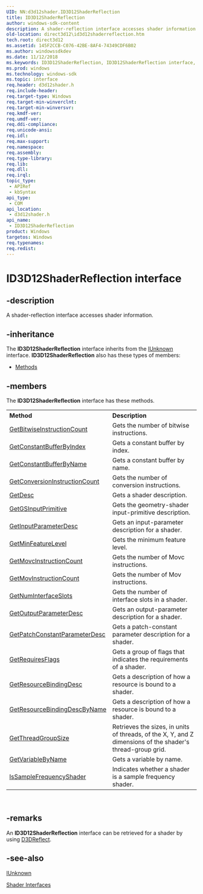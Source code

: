 ```yaml
---
UID: NN:d3d12shader.ID3D12ShaderReflection
title: ID3D12ShaderReflection
author: windows-sdk-content
description: A shader-reflection interface accesses shader information.
old-location: direct3d12\id3d12shaderreflection.htm
tech.root: direct3d12
ms.assetid: 145F2CCB-C076-42BE-8AF4-74349CDF6B02
ms.author: windowssdkdev
ms.date: 11/12/2018
ms.keywords: ID3D12ShaderReflection, ID3D12ShaderReflection interface, ID3D12ShaderReflection interface,described, d3d12shader/ID3D12ShaderReflection, direct3d12.id3d12shaderreflection
ms.prod: windows
ms.technology: windows-sdk
ms.topic: interface
req.header: d3d12shader.h
req.include-header: 
req.target-type: Windows
req.target-min-winverclnt: 
req.target-min-winversvr: 
req.kmdf-ver: 
req.umdf-ver: 
req.ddi-compliance: 
req.unicode-ansi: 
req.idl: 
req.max-support: 
req.namespace: 
req.assembly: 
req.type-library: 
req.lib: 
req.dll: 
req.irql: 
topic_type:
 - APIRef
 - kbSyntax
api_type:
 - COM
api_location:
 - d3d12shader.h
api_name:
 - ID3D12ShaderReflection
product: Windows
targetos: Windows
req.typenames: 
req.redist: 
---
```


# ID3D12ShaderReflection interface


## -description


A shader-reflection interface accesses shader information.
        


## -inheritance

The <b xmlns:loc="http://microsoft.com/wdcml/l10n">ID3D12ShaderReflection</b> interface inherits from the <a href="https://msdn.microsoft.com/33f1d79a-33fc-4ce5-a372-e08bda378332">IUnknown</a> interface. <b>ID3D12ShaderReflection</b> also has these types of members:
<ul>
<li><a href="https://docs.microsoft.com/">Methods</a></li>
</ul>

## -members

The <b>ID3D12ShaderReflection</b> interface has these methods.
<table class="members" id="memberListMethods">
<tr>
<th align="left" width="37%">Method</th>
<th align="left" width="63%">Description</th>
</tr>
<tr data="declared;">
<td align="left" width="37%">
<a href="https://msdn.microsoft.com/6862DC01-E75B-4913-882C-27C1CC659086">GetBitwiseInstructionCount</a>
</td>
<td align="left" width="63%">
Gets the number of bitwise instructions.
        

</td>
</tr>
<tr data="declared;">
<td align="left" width="37%">
<a href="https://msdn.microsoft.com/84E3240C-D21F-4F71-9AC2-C89570571A72">GetConstantBufferByIndex</a>
</td>
<td align="left" width="63%">
Gets a constant buffer by index.
        

</td>
</tr>
<tr data="declared;">
<td align="left" width="37%">
<a href="https://msdn.microsoft.com/C8BE8C17-2B5A-45AB-8C39-778FFFA78992">GetConstantBufferByName</a>
</td>
<td align="left" width="63%">
Gets a constant buffer by name.
        

</td>
</tr>
<tr data="declared;">
<td align="left" width="37%">
<a href="https://msdn.microsoft.com/4425F608-4AFD-4065-AC8C-2EE4618D334B">GetConversionInstructionCount</a>
</td>
<td align="left" width="63%">
Gets the number of conversion instructions.
        

</td>
</tr>
<tr data="declared;">
<td align="left" width="37%">
<a href="https://msdn.microsoft.com/D84DC99E-4E0C-4CFC-B061-FCD3C42D7937">GetDesc</a>
</td>
<td align="left" width="63%">
Gets a shader description.
        

</td>
</tr>
<tr data="declared;">
<td align="left" width="37%">
<a href="https://msdn.microsoft.com/7A0E34F5-D2CF-41C2-B2CB-C3D0CDA511B3">GetGSInputPrimitive</a>
</td>
<td align="left" width="63%">
Gets the geometry-shader input-primitive description.
        

</td>
</tr>
<tr data="declared;">
<td align="left" width="37%">
<a href="https://msdn.microsoft.com/CD1AFABD-E830-4292-96F4-278BA84E5B54">GetInputParameterDesc</a>
</td>
<td align="left" width="63%">
Gets an input-parameter description for a shader.
        

</td>
</tr>
<tr data="declared;">
<td align="left" width="37%">
<a href="https://msdn.microsoft.com/DE1FC45B-DA2B-41B6-A732-62BA886F51C2">GetMinFeatureLevel</a>
</td>
<td align="left" width="63%">
Gets the minimum feature level.
        

</td>
</tr>
<tr data="declared;">
<td align="left" width="37%">
<a href="https://msdn.microsoft.com/9F002B65-F101-4498-A9C0-C545BCDB8CC1">GetMovcInstructionCount</a>
</td>
<td align="left" width="63%">
Gets the number of Movc instructions.
        

</td>
</tr>
<tr data="declared;">
<td align="left" width="37%">
<a href="https://msdn.microsoft.com/D8E6FFEE-2384-4B22-A12A-9527C4EEE26B">GetMovInstructionCount</a>
</td>
<td align="left" width="63%">
Gets the number of Mov instructions.
        

</td>
</tr>
<tr data="declared;">
<td align="left" width="37%">
<a href="https://msdn.microsoft.com/9D81990B-D5C3-495F-A0AC-E43712481093">GetNumInterfaceSlots</a>
</td>
<td align="left" width="63%">
Gets the number of interface slots in a shader.
        

</td>
</tr>
<tr data="declared;">
<td align="left" width="37%">
<a href="https://msdn.microsoft.com/6B767F3A-54A7-40F0-B9A9-FD69FA07C689">GetOutputParameterDesc</a>
</td>
<td align="left" width="63%">
Gets an output-parameter description for a shader.
        

</td>
</tr>
<tr data="declared;">
<td align="left" width="37%">
<a href="https://msdn.microsoft.com/01353250-0C8F-4C72-93CE-64BEF52EB985">GetPatchConstantParameterDesc</a>
</td>
<td align="left" width="63%">
Gets a patch-constant parameter description for a shader.
        

</td>
</tr>
<tr data="declared;">
<td align="left" width="37%">
<a href="https://msdn.microsoft.com/ABA7BB9E-AB1D-407A-BB16-97EE74318C1A">GetRequiresFlags</a>
</td>
<td align="left" width="63%">
Gets a group of flags that indicates the requirements of a shader.
        

</td>
</tr>
<tr data="declared;">
<td align="left" width="37%">
<a href="https://msdn.microsoft.com/3E9A168D-CD9E-4256-9E0B-19B9295E511E">GetResourceBindingDesc</a>
</td>
<td align="left" width="63%">
Gets a description of how a resource is bound to a shader.
        

</td>
</tr>
<tr data="declared;">
<td align="left" width="37%">
<a href="https://msdn.microsoft.com/AA0FD49A-C5A2-4734-BDD6-FD739E4F5D59">GetResourceBindingDescByName</a>
</td>
<td align="left" width="63%">
Gets a description of how a resource is bound to a shader.
        

</td>
</tr>
<tr data="declared;">
<td align="left" width="37%">
<a href="https://msdn.microsoft.com/C34A76B7-2410-4F0D-B2EC-8C62CD70DFE0">GetThreadGroupSize</a>
</td>
<td align="left" width="63%">
Retrieves the sizes, in units of threads, of the X, Y, and Z dimensions of the shader's thread-group grid.
        

</td>
</tr>
<tr data="declared;">
<td align="left" width="37%">
<a href="https://msdn.microsoft.com/E79DACF1-2C89-42BB-BB04-DFA8280987C7">GetVariableByName</a>
</td>
<td align="left" width="63%">
Gets a variable by name.
        

</td>
</tr>
<tr data="declared;">
<td align="left" width="37%">
<a href="https://msdn.microsoft.com/8779992E-D20A-4D8A-82F2-B83A3D481BD9">IsSampleFrequencyShader</a>
</td>
<td align="left" width="63%">
Indicates whether a shader is a sample frequency shader.
        

</td>
</tr>
</table> 


## -remarks



An <b>ID3D12ShaderReflection</b> interface can be retrieved for a shader by using 
				<a href="https://msdn.microsoft.com/en-us/library/Dd607334(v=VS.85).aspx">D3DReflect</a>.  
          




## -see-also




<a href="https://msdn.microsoft.com/33f1d79a-33fc-4ce5-a372-e08bda378332">IUnknown</a>



<a href="https://msdn.microsoft.com/791d2c91-3791-47fe-b887-8117ecc798ba">Shader Interfaces</a>
 

 

